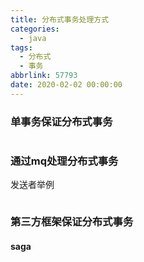 ```yaml
---
title: 分布式事务处理方式
categories:
  - java
tags:
  - 分布式
  - 事务
abbrlink: 57793
date: 2020-02-02 00:00:00
---
```


### 单事务保证分布式事务
```

```

### 通过mq处理分布式事务
发送者举例
```

```

### 第三方框架保证分布式事务
#### saga
```

```
